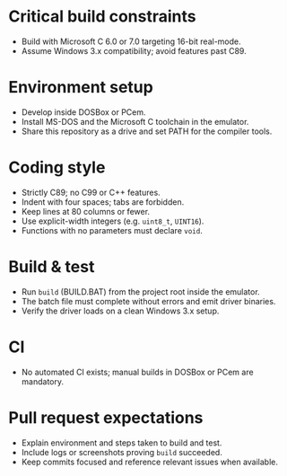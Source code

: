# Critical build constraints
- Build with Microsoft C 6.0 or 7.0 targeting 16-bit real-mode.
- Assume Windows 3.x compatibility; avoid features past C89.

# Environment setup
- Develop inside DOSBox or PCem.
- Install MS-DOS and the Microsoft C toolchain in the emulator.
- Share this repository as a drive and set PATH for the compiler tools.

# Coding style
- Strictly C89; no C99 or C++ features.
- Indent with four spaces; tabs are forbidden.
- Keep lines at 80 columns or fewer.
- Use explicit-width integers (e.g. `uint8_t`, `UINT16`).
- Functions with no parameters must declare `void`.

# Build & test
- Run `build` (BUILD.BAT) from the project root inside the emulator.
- The batch file must complete without errors and emit driver binaries.
- Verify the driver loads on a clean Windows 3.x setup.

# CI
- No automated CI exists; manual builds in DOSBox or PCem are mandatory.

# Pull request expectations
- Explain environment and steps taken to build and test.
- Include logs or screenshots proving `build` succeeded.
- Keep commits focused and reference relevant issues when available.
